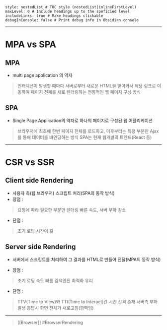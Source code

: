 ```table-of-contents
style: nestedList # TOC style (nestedList|inlineFirstLevel)
maxLevel: 0 # Include headings up to the speficied level
includeLinks: true # Make headings clickable
debugInConsole: false # Print debug info in Obsidian console
```

---
# MPA vs SPA

## MPA

-  multi page application 의 약자
>인터렉션이 발생할 때마다 서버로부터 새로운 HTML을 받아와서 
>해당 링크로 이동하여 페이지 전체를 새로 렌더링하는 
>전통적인 웹 페이지 구성 방식

## SPA

-  Single Page Application의 약자로 하나의 페이지로 구성된 웹 어플리케이션
>브라우저에 최초에 한번 페이지 전체를 로드하고, 
>이후부터는 특정 부분만 Ajax를 통해 데이터를 바인딩하는 방식
> SPA는 현재 웹개발의 트렌드(React 등)

---
# CSR vs SSR

## Client side Rendering 

- 사용자 측(웹 브라우저) 스크립트 처리(SPA의 동작 방식)
- 장점 :
>요청에 따라 필요한 부분만 렌더링
>빠른 속도, 서버 부하 감소

- 단점 :
>초기 로딩 시간이 긺

## Server side Rendering 

- 서버에서 스크립트를 처리하여 그 결과를 HTML로 만들어 전달(MPA의 동작 방식)

- 장점 : 
>초기 로딩 속도 빠름
>검색엔진 최적화 유리

- 단점 :
>TTV(Time to View)와 TTI(Time to Interact)간 시간 간격 존재
>서버측 부하 발생
>응답시 화면 전체가 새로고침(깜빡임)

---
> [[Browser]]
#BrowserRendering